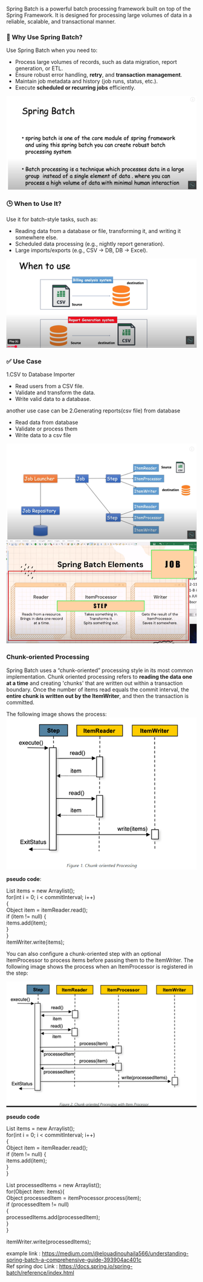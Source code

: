 Spring Batch is a powerful batch processing framework built on top of the Spring Framework.
It is designed for processing large volumes of data in a reliable, scalable, and transactional manner.

### 🧠 Why Use Spring Batch?

Use Spring Batch when you need to:
- Process large volumes of records, such as data migration, report generation, or ETL.
- Ensure robust error handling, **retry**, and **transaction management**.
- Maintain job metadata and history (job runs, status, etc.).
- Execute **scheduled or recurring jobs** efficiently.

![img.png](images/img.png)

### 🕒 When to Use It?

Use it for batch-style tasks, such as:
- Reading data from a database or file, transforming it, and writing it somewhere else.
- Scheduled data processing (e.g., nightly report generation).
- Large imports/exports (e.g., CSV → DB, DB → Excel).

![img.png](images/img2.png)

### ✅ Use Case

1.CSV to Database Importer
- Read users from a CSV file.
- Validate and transform the data.
- Write valid data to a database.

another use case can be
2.Generating reports(csv file) from database
- Read data from database
- Validate or process them
- Write data to a csv file

![img_1.png](images/img_1.png)
![img_2.png](images/img_2.png)

### Chunk-oriented Processing

Spring Batch uses a “chunk-oriented” processing style in its most common implementation.
Chunk oriented processing refers to **reading the data one at a time** and creating 'chunks' that are written out within a transaction boundary.
Once the number of items read equals the commit interval, the **entire chunk is written out by the ItemWriter**, and then the transaction is committed. 

The following image shows the process:
![img.png](images/chunk_processing.png)

**pseudo code**:

List items = new Arraylist();   
for(int i = 0; i < commitInterval; i++)  
{  
    Object item = itemReader.read();  
    if (item != null) {   
        items.add(item);   
    }  
}  
itemWriter.write(items);     

You can also configure a chunk-oriented step with an optional ItemProcessor to process items before passing them to the ItemWriter.
The following image shows the process when an ItemProcessor is registered in the step:

![img.png](images/chunk_processing_itemProcessor.png)

**pseudo code**

List items = new Arraylist();  
for(int i = 0; i < commitInterval; i++)  
{  
    Object item = itemReader.read();  
    if (item != null) {  
        items.add(item);  
    }  
}  

List processedItems = new Arraylist();  
for(Object item: items){  
    Object processedItem = itemProcessor.process(item);  
    if (processedItem != null)   
    {    
        processedItems.add(processedItem);  
    }  
}  
  
itemWriter.write(processedItems);  


example link : https://medium.com/@elouadinouhaila566/understanding-spring-batch-a-comprehensive-guide-393904ac401c  
Ref spring doc Link : https://docs.spring.io/spring-batch/reference/index.html  